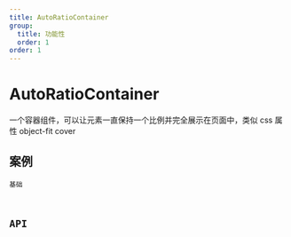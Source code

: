 ```yaml
---
title: AutoRatioContainer
group:
  title: 功能性
  order: 1
order: 1
---
```


# AutoRatioContainer

一个容器组件，可以让元素一直保持一个比例并完全展示在页面中，类似 css 属性 object-fit cover

## 案例

<code src="./demo/index.tsx" description="可以尝试按住容器右下角拖动缩放">基础</demo>

## API

<API id="AutoRatioContainer"></API>
